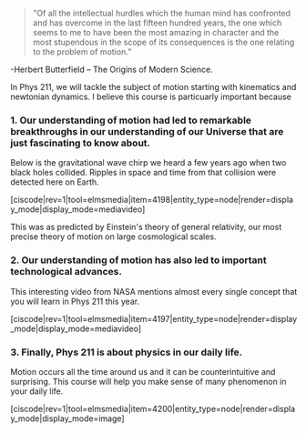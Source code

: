 >"Of all the intellectual hurdles which the human mind has confronted and has overcome in the last fifteen hundred years, the one which seems to me to have been the most amazing in character and the most stupendous in the scope of its consequences is the one relating to the problem of motion.”

-Herbert Butterfield – The Origins of Modern Science. 

In Phys 211, we will tackle the subject of motion starting with kinematics and newtonian dynamics. I believe this course is particuarly important because

### 1. Our understanding of motion had led to remarkable breakthroughs in our understanding of our Universe that are just fascinating to know about.  

Below is the gravitational wave chirp we heard a few years ago when two black holes collided. Ripples in space and time from that collision were detected here on Earth. 

[ciscode|rev=1|tool=elmsmedia|item=4198|entity_type=node|render=display_mode|display_mode=mediavideo]

This was as predicted by Einstein's theory of general relativity, our most precise theory of motion on large cosmological scales. 

### 2. Our understanding of motion has also led to important technological advances. 

This interesting video from NASA mentions almost every single concept that you will learn in Phys 211 this year. 

[ciscode|rev=1|tool=elmsmedia|item=4197|entity_type=node|render=display_mode|display_mode=mediavideo]

### 3.  Finally, Phys 211 is about physics in our daily life. 

Motion occurs all the time around us and it can be counterintuitive and surprising. This course will help you make sense of many phenomenon in your daily life. 

[ciscode|rev=1|tool=elmsmedia|item=4200|entity_type=node|render=display_mode|display_mode=image]


